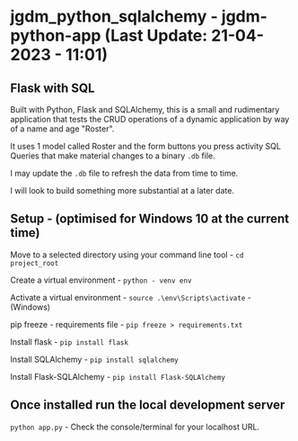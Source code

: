 # jgdm_python_sqlalchemy  - jgdm-python-app (**Last Update: 21-04-2023** - 11:01)

## Flask with SQL

Built with Python, Flask and SQLAlchemy, this is a small and rudimentary application that tests the CRUD operations of a dynamic application by way of a name and age "Roster".

It uses 1 model called Roster and the form buttons you press activity SQL Queries that make material changes to a binary `.db` file.

I may update the `.db` file to refresh the data from time to time.

I will look to build something more substantial at a later date.

## Setup - (optimised for Windows 10 at the current time)

Move to a selected directory using your command line tool  - ```cd project_root```

Create a virtual environment  - ```python - venv env```

Activate a virtual environment - ```source .\env\Scripts\activate``` - (Windows)

pip freeze - requirements file - ```pip freeze > requirements.txt```

Install flask - ```pip install flask```

Install SQLAlchemy - ```pip install sqlalchemy```

Install Flask-SQLAlchemy - ```pip install Flask-SQLAlchemy```

## Once installed run the local development server

```python app.py``` - Check the console/terminal for your localhost URL.